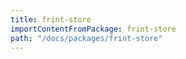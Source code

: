 ```yaml
---
title: frint-store
importContentFromPackage: frint-store
path: "/docs/packages/frint-store"
---
```

